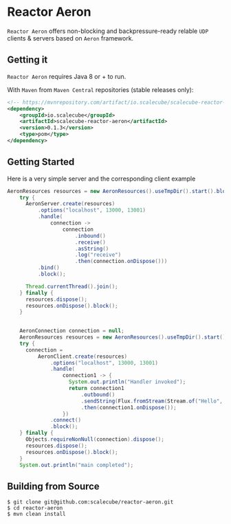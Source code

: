 # Reactor Aeron

`Reactor Aeron` offers non-blocking and backpressure-ready relable `UDP`
clients & servers based on `Aeron` framework.

## Getting it
`Reactor Aeron` requires Java 8 or + to run.

With `Maven` from `Maven Central` repositories (stable releases only):

```xml
<!-- https://mvnrepository.com/artifact/io.scalecube/scalecube-reactor-aeron -->
<dependency>
    <groupId>io.scalecube</groupId>
    <artifactId>scalecube-reactor-aeron</artifactId>
    <version>0.1.3</version>
    <type>pom</type>
</dependency>

```

## Getting Started

Here is a very simple server and the corresponding client example

```java
AeronResources resources = new AeronResources().useTmpDir().start().block();
    try {
      AeronServer.create(resources)
          .options("localhost", 13000, 13001)
          .handle(
              connection ->
                  connection
                      .inbound()
                      .receive()
                      .asString()
                      .log("receive")
                      .then(connection.onDispose()))
          .bind()
          .block();

      Thread.currentThread().join();
    } finally {
      resources.dispose();
      resources.onDispose().block();
    }
    
```

```java
    AeronConnection connection = null;
    AeronResources resources = new AeronResources().useTmpDir().start().block();
    try {
      connection =
          AeronClient.create(resources)
              .options("localhost", 13000, 13001)
              .handle(
                  connection1 -> {
                    System.out.println("Handler invoked");
                    return connection1
                        .outbound()
                        .sendString(Flux.fromStream(Stream.of("Hello", "world!")).log("send"))
                        .then(connection1.onDispose());
                  })
              .connect()
              .block();
    } finally {
      Objects.requireNonNull(connection).dispose();
      resources.dispose();
      resources.onDispose().block();
    }
    System.out.println("main completed");
```

## Building from Source

```console
$ git clone git@github.com:scalecube/reactor-aeron.git
$ cd reactor-aeron
$ mvn clean install
```
